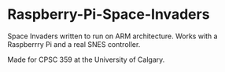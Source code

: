# Raspberry-Pi-Space-Invaders
Space Invaders written to run on ARM architecture. 
Works with a Raspberrry Pi and a real SNES controller.

Made for CPSC 359 at the University of Calgary.
